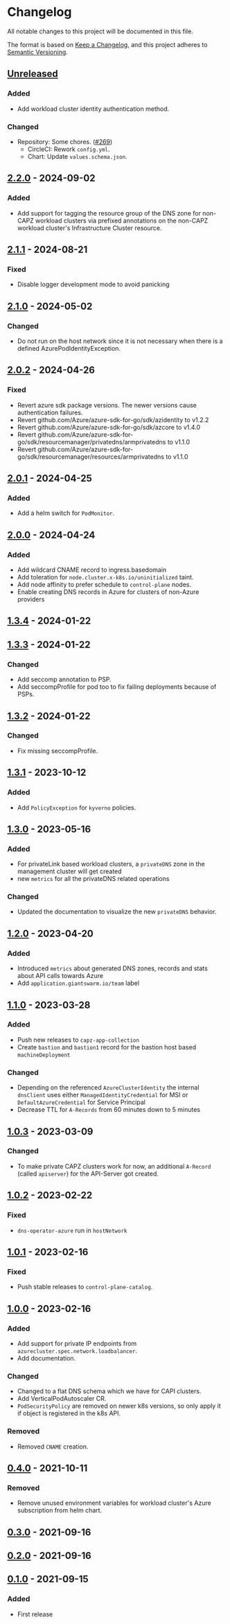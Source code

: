 # Changelog

All notable changes to this project will be documented in this file.

The format is based on [Keep a Changelog](https://keepachangelog.com/en/1.0.0/),
and this project adheres to [Semantic Versioning](https://semver.org/spec/v2.0.0.html).

## [Unreleased]

### Added

- Add workload cluster identity authentication method.

### Changed

- Repository: Some chores. ([#269](https://github.com/giantswarm/dns-operator-azure/pull/269))
  - CircleCI: Rework `config.yml`.
  - Chart: Update `values.schema.json`.

## [2.2.0] - 2024-09-02

### Added
- Add support for tagging the resource group of the DNS zone for non-CAPZ workload clusters via prefixed annotations on the non-CAPZ workload cluster's Infrastructure Cluster resource.

## [2.1.1] - 2024-08-21

### Fixed

- Disable logger development mode to avoid panicking

## [2.1.0] - 2024-05-02

### Changed

- Do not run on the host network since it is not necessary when there is a defined AzurePodIdentityException.

## [2.0.2] - 2024-04-26

### Fixed

- Revert azure sdk package versions. The newer versions cause authentication failures.
- Revert github.com/Azure/azure-sdk-for-go/sdk/azidentity to v1.2.2
- Revert github.com/Azure/azure-sdk-for-go/sdk/azcore to v1.4.0
- Revert github.com/Azure/azure-sdk-for-go/sdk/resourcemanager/privatedns/armprivatedns to v1.1.0
- Revert github.com/Azure/azure-sdk-for-go/sdk/resourcemanager/resources/armprivatedns to v1.1.0

## [2.0.1] - 2024-04-25

### Added
- Add a helm switch for `PodMonitor`.

## [2.0.0] - 2024-04-24

### Added

- Add wildcard CNAME record to ingress.basedomain
- Add toleration for `node.cluster.x-k8s.io/uninitialized` taint.
- Add node affinity to prefer schedule to `control-plane` nodes.
- Enable creating DNS records in Azure for clusters of non-Azure providers

## [1.3.4] - 2024-01-22

## [1.3.3] - 2024-01-22

### Changed

- Add seccomp annotation to PSP.
- Add seccompProfile for pod too to fix failing deployments because of PSPs.

## [1.3.2] - 2024-01-22

### Changed

- Fix missing seccompProfile.

## [1.3.1] - 2023-10-12

### Added

- Add `PolicyException` for `kyverno` policies.

## [1.3.0] - 2023-05-16

### Added

- For privateLink based workload clusters, a `privateDNS` zone in the management cluster will get created
- new `metrics` for all the privateDNS related operations

### Changed

- Updated the documentation to visualize the new `privateDNS` behavior.

## [1.2.0] - 2023-04-20

### Added

- Introduced `metrics` about generated DNS zones, records and stats about API calls towards Azure
- Add `application.giantswarm.io/team` label

## [1.1.0] - 2023-03-28

### Added

- Push new releases to `capz-app-collection`
- Create `bastion` and `bastion1` record for the bastion host based `machineDeployment`

### Changed

- Depending on the referenced `AzureClusterIdentity` the internal `dnsClient` uses either `ManagedIdentityCredential` for MSI or `DefaultAzureCredential` for Service Principal
- Decrease TTL for `A-Records` from 60 minutes down to 5 minutes

## [1.0.3] - 2023-03-09

### Changed

- To make private CAPZ clusters work for now, an additional `A-Record` (called `apiserver`) for the API-Server got created.

## [1.0.2] - 2023-02-22

### Fixed

- `dns-operator-azure` run in `hostNetwork`

## [1.0.1] - 2023-02-16

### Fixed

- Push stable releases to `control-plane-catalog`.

## [1.0.0] - 2023-02-16


### Added

- Add support for private IP endpoints from `azurecluster.spec.network.loadbalancer`.
- Add documentation.

### Changed

- Changed to a flat DNS schema which we have for CAPI clusters.
- Add VerticalPodAutoscaler CR.
- `PodSecurityPolicy` are removed on newer k8s versions, so only apply it if object is registered in the k8s API.

### Removed

- Removed `CNAME` creation.

## [0.4.0] - 2021-10-11

### Removed

- Remove unused environment variables for workload cluster's Azure subscription from helm chart.

## [0.3.0] - 2021-09-16

## [0.2.0] - 2021-09-16

## [0.1.0] - 2021-09-15

### Added

- First release

[Unreleased]: https://github.com/giantswarm/dns-operator-azure/compare/v2.2.0...HEAD
[2.2.0]: https://github.com/giantswarm/dns-operator-azure/compare/v2.1.1...v2.2.0
[2.1.1]: https://github.com/giantswarm/dns-operator-azure/compare/v2.1.0...v2.1.1
[2.1.0]: https://github.com/giantswarm/dns-operator-azure/compare/v2.0.2...v2.1.0
[2.0.2]: https://github.com/giantswarm/dns-operator-azure/compare/v2.0.1...v2.0.2
[2.0.1]: https://github.com/giantswarm/dns-operator-azure/compare/v2.0.0...v2.0.1
[2.0.0]: https://github.com/giantswarm/dns-operator-azure/compare/v1.3.4...v2.0.0
[1.3.4]: https://github.com/giantswarm/dns-operator-azure/compare/v1.3.3...v1.3.4
[1.3.3]: https://github.com/giantswarm/dns-operator-azure/compare/v1.3.2...v1.3.3
[1.3.2]: https://github.com/giantswarm/dns-operator-azure/compare/v1.3.1...v1.3.2
[1.3.1]: https://github.com/giantswarm/dns-operator-azure/compare/v1.3.0...v1.3.1
[1.3.0]: https://github.com/giantswarm/dns-operator-azure/compare/v1.2.0...v1.3.0
[1.2.0]: https://github.com/giantswarm/dns-operator-azure/compare/v1.1.0...v1.2.0
[1.1.0]: https://github.com/giantswarm/dns-operator-azure/compare/v1.0.3...v1.1.0
[1.0.3]: https://github.com/giantswarm/dns-operator-azure/compare/v1.0.2...v1.0.3
[1.0.2]: https://github.com/giantswarm/dns-operator-azure/compare/v1.0.1...v1.0.2
[1.0.1]: https://github.com/giantswarm/dns-operator-azure/compare/v1.0.0...v1.0.1
[1.0.0]: https://github.com/giantswarm/dns-operator-azure/compare/v0.4.0...v1.0.0
[0.4.0]: https://github.com/giantswarm/dns-operator-azure/compare/v0.3.0...v0.4.0
[0.3.0]: https://github.com/giantswarm/dns-operator-azure/compare/v0.2.0...v0.3.0
[0.2.0]: https://github.com/giantswarm/dns-operator-azure/compare/v0.1.0...v0.2.0
[0.1.0]: https://github.com/giantswarm/dns-operator-azure/releases/tag/v0.1.0
